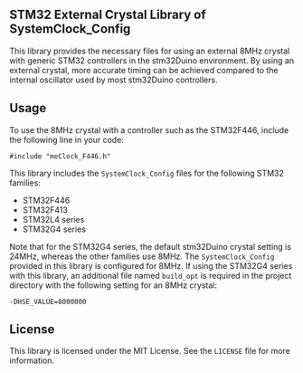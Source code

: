## STM32 External Crystal Library of SystemClock_Config

This library provides the necessary files for using an external 8MHz crystal with generic STM32 controllers in the stm32Duino environment. By using an external crystal, more accurate timing can be achieved compared to the internal oscillator used by most stm32Duino controllers.

## Usage

To use the 8MHz crystal with a controller such as the STM32F446, include the following line in your code:

```#include "meClock_F446.h"```

This library includes the `SystemClock_Config` files for the following STM32 families:

- STM32F446
- STM32F413
- STM32L4 series
- STM32G4 series

Note that for the STM32G4 series, the default stm32Duino crystal setting is 24MHz, whereas the other families use 8MHz. The `SystemClock_Config` provided in this library is configured for 8MHz. If using the STM32G4 series with this library, an additional file named `build_opt` is required in the project directory with the following setting for an 8MHz crystal:

```-DHSE_VALUE=8000000```

## License

This library is licensed under the MIT License. See the `LICENSE` file for more information.

